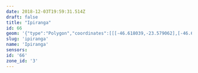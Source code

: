 ```yaml
---
date: 2018-12-03T19:59:31.514Z
draft: false
title: "Ipiranga"
id: 66
geom: '{"type":"Polygon","coordinates":[[[-46.618039,-23.579062],[-46.614087,-23.581935],[-46.614671,-23.582885],[-46.614924,-23.583178],[-46.615624,-23.583537],[-46.616939,-23.583864],[-46.61732,-23.584133],[-46.617559,-23.584425],[-46.619164,-23.587223],[-46.619508,-23.588025],[-46.61975,-23.58894],[-46.620454,-23.59252],[-46.620374,-23.592585],[-46.619995,-23.592556],[-46.619852,-23.592735],[-46.6198,-23.592966],[-46.619943,-23.593833],[-46.619853,-23.594104],[-46.619697,-23.594281],[-46.618727,-23.595077],[-46.618222,-23.595381],[-46.617908,-23.595488],[-46.617359,-23.595437],[-46.617096,-23.595522],[-46.616962,-23.595724],[-46.616897,-23.59615],[-46.616283,-23.596523],[-46.615962,-23.597032],[-46.615766,-23.59766],[-46.61572,-23.5981],[-46.615804,-23.598435],[-46.6161,-23.598866],[-46.616138,-23.59906],[-46.614993,-23.601742],[-46.614602,-23.603832],[-46.614028,-23.607551],[-46.613912,-23.607953],[-46.613695,-23.608312],[-46.612676,-23.609021],[-46.612415,-23.609134],[-46.611979,-23.609184],[-46.611311,-23.60906],[-46.610127,-23.609148],[-46.608663,-23.609636],[-46.608553,-23.609746],[-46.608487,-23.609967],[-46.608547,-23.610934],[-46.608466,-23.61122],[-46.608135,-23.611641],[-46.60739,-23.612135],[-46.605367,-23.606762],[-46.605157,-23.606342],[-46.604781,-23.605866],[-46.603427,-23.604532],[-46.603142,-23.604327],[-46.602622,-23.60418],[-46.602123,-23.60416],[-46.601593,-23.604238],[-46.601907,-23.604172],[-46.600374,-23.60351],[-46.599663,-23.602976],[-46.598807,-23.60194],[-46.598554,-23.601811],[-46.598412,-23.601886],[-46.597892,-23.602685],[-46.597156,-23.603617],[-46.596846,-23.603934],[-46.595939,-23.604659],[-46.59585,-23.604862],[-46.595568,-23.604967],[-46.594041,-23.606191],[-46.593438,-23.606814],[-46.589592,-23.609779],[-46.588609,-23.610191],[-46.588389,-23.610174],[-46.586642,-23.610493],[-46.58622,-23.61066],[-46.585905,-23.610716],[-46.585497,-23.610701],[-46.583081,-23.611146],[-46.580658,-23.612052],[-46.579963,-23.608208],[-46.579839,-23.607233],[-46.579605,-23.606591],[-46.579645,-23.606334],[-46.57936,-23.60504],[-46.579391,-23.604659],[-46.593901,-23.587453],[-46.594914,-23.586037],[-46.603927,-23.567205],[-46.604587,-23.567436],[-46.604822,-23.567369],[-46.604975,-23.567202],[-46.607972,-23.568412],[-46.608637,-23.567981],[-46.608873,-23.567707],[-46.609133,-23.567253],[-46.611103,-23.568012],[-46.611231,-23.568012],[-46.611385,-23.56816],[-46.612076,-23.568484],[-46.612268,-23.568749],[-46.612998,-23.571478],[-46.613979,-23.571915],[-46.614562,-23.572529],[-46.614453,-23.573052],[-46.61452,-23.573479],[-46.61487,-23.573925],[-46.615459,-23.574223],[-46.615673,-23.574413],[-46.6158,-23.574735],[-46.615776,-23.574954],[-46.615719,-23.574999],[-46.615875,-23.575091],[-46.616511,-23.575802],[-46.617157,-23.576142],[-46.617738,-23.576781],[-46.618216,-23.577003],[-46.618378,-23.577172],[-46.618602,-23.577628],[-46.618033,-23.578646],[-46.617994,-23.578795],[-46.618039,-23.579062]]]}'
slug: 'ipiranga'
name: 'Ipiranga'
sensors:
id: '66'
zone_id: '3'
---
```

		